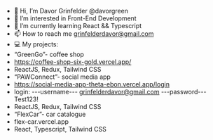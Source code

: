 - 👋 Hi, I’m Davor Grinfelder @davorgreen
- 👀 I’m interested in Front-End Development
- 🌱 I’m currently learning React && Typescript
- 📫 How to reach me grinfelderdavor@gmail.com
- 💻 My projects:
- “GreenGo”- coffee shop
- https://coffee-shop-six-gold.vercel.app/
- ReactJS, Redux, Tailwind CSS
- “PAWConnect”- social media app
- https://social-media-app-theta-ebon.vercel.app/login
- login:
---username---
 grinfelderdavor@gmail.com
---password---
  Test123!
- ReactJS, Redux, Tailwind CSS
- “FlexCar”- car catalogue
- flex-car.vercel.app
- React, Typescript, Tailwind CSS



